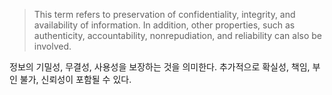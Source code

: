 > This term refers to preservation of confidentiality, integrity, and availability of information. In addition, other properties, such as authenticity, accountability, nonrepudiation, and reliability can also be involved.

정보의 기밀성, 무결성, 사용성을 보장하는 것을 의미한다. 추가적으로 확실성, 책임, 부인 불가,  신뢰성이 포함될 수 있다. 